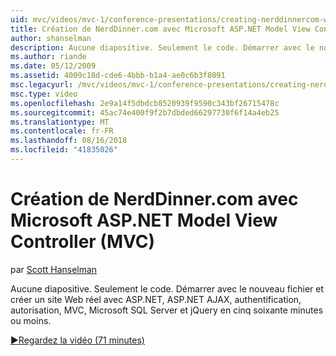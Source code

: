 ```yaml
---
uid: mvc/videos/mvc-1/conference-presentations/creating-nerddinnercom-with-microsoft-aspnet-model-view-controller-mvc
title: Création de NerdDinner.com avec Microsoft ASP.NET Model View Controller (MVC) | Microsoft Docs
author: shanselman
description: Aucune diapositive. Seulement le code. Démarrer avec le nouveau fichier et de créer un site Web réel avec ASP.NET, ASP.NET AJAX, authentification, autorisation, MVC, Microsoft SQL Server et...
ms.author: riande
ms.date: 05/12/2009
ms.assetid: 4009c18d-cde6-4bbb-b1a4-ae0c6b3f8091
msc.legacyurl: /mvc/videos/mvc-1/conference-presentations/creating-nerddinnercom-with-microsoft-aspnet-model-view-controller-mvc
msc.type: video
ms.openlocfilehash: 2e9a14f5dbdcb8520939f9590c343bf26715478c
ms.sourcegitcommit: 45ac74e400f9f2b7dbded66297730f6f14a4eb25
ms.translationtype: MT
ms.contentlocale: fr-FR
ms.lasthandoff: 08/16/2018
ms.locfileid: "41835026"
---
```

<a name="creating-nerddinnercom-with-microsoft-aspnet-model-view-controller-mvc"></a>Création de NerdDinner.com avec Microsoft ASP.NET Model View Controller (MVC)
====================
par [Scott Hanselman](https://github.com/shanselman)

Aucune diapositive. Seulement le code. Démarrer avec le nouveau fichier et créer un site Web réel avec ASP.NET, ASP.NET AJAX, authentification, autorisation, MVC, Microsoft SQL Server et jQuery en cinq soixante minutes ou moins.

[&#9654;Regardez la vidéo (71 minutes)](https://channel9.msdn.com/Blogs/ASP-NET-Site-Videos/creating-nerddinnercom-with-microsoft-aspnet-model-view-controller-mvc)
